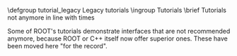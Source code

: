 \defgroup tutorial_legacy Legacy tutorials
\ingroup Tutorials
\brief Tutorials not anymore in line with times

Some of ROOT's tutorials demonstrate interfaces that are not recommended anymore, because ROOT or C++ itself now offer superior ones. These have been moved here "for the record".